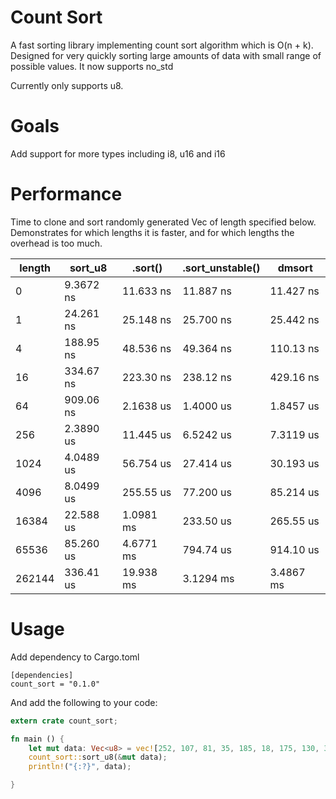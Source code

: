 # Count Sort

A fast sorting library implementing count sort algorithm which is O(n + k). Designed for very quickly sorting large amounts of data with small range of possible values. It now supports no_std

Currently only supports u8.

# Goals

Add support for more types including i8, u16 and i16

# Performance

Time to clone and sort randomly generated Vec<u8> of length specified below. Demonstrates for which lengths it is faster, and for which lengths the overhead is too much.

| length | sort_u8   | .sort()   | .sort_unstable() | dmsort    |
|--------|-----------|-----------|------------------|-----------|
| 0      | 9.3672 ns | 11.633 ns | 11.887 ns        | 11.427 ns |
| 1      | 24.261 ns | 25.148 ns | 25.700 ns        | 25.442 ns |
| 4      | 188.95 ns | 48.536 ns | 49.364 ns        | 110.13 ns |
| 16     | 334.67 ns | 223.30 ns | 238.12 ns        | 429.16 ns |
| 64     | 909.06 ns | 2.1638 us | 1.4000 us        | 1.8457 us |
| 256    | 2.3890 us | 11.445 us | 6.5242 us        | 7.3119 us |
| 1024   | 4.0489 us | 56.754 us | 27.414 us        | 30.193 us |
| 4096   | 8.0499 us | 255.55 us | 77.200 us        | 85.214 us |
| 16384  | 22.588 us | 1.0981 ms | 233.50 us        | 265.55 us |
| 65536  | 85.260 us | 4.6771 ms | 794.74 us        | 914.10 us |
| 262144 | 336.41 us | 19.938 ms | 3.1294 ms        | 3.4867 ms |

# Usage

Add dependency to Cargo.toml
```
[dependencies]
count_sort = "0.1.0"
```

And add the following to your code:

```rust
extern crate count_sort;

fn main () {
	let mut data: Vec<u8> = vec![252, 107, 81, 35, 185, 18, 175, 130, 37, 166];
	count_sort::sort_u8(&mut data);
	println!("{:?}", data);

}
```
